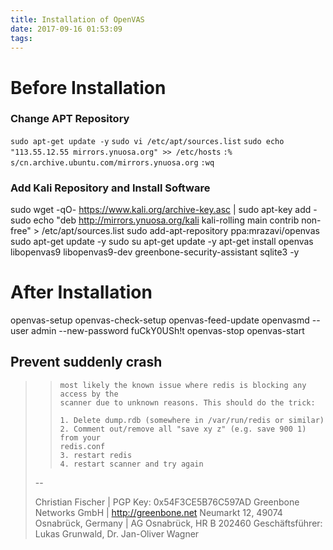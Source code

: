 ```yaml
---
title: Installation of OpenVAS
date: 2017-09-16 01:53:09
tags:
---
```


# Before Installation

### Change APT Repository

``` sudo apt-get update -y ```
``` sudo vi /etc/apt/sources.list ```
``` sudo echo "113.55.12.55 mirrors.ynuosa.org" >> /etc/hosts ```
``` :% s/cn.archive.ubuntu.com/mirrors.ynuosa.org ```
``` :wq ```

### Add Kali Repository and Install Software

sudo wget -qO- https://www.kali.org/archive-key.asc | sudo apt-key add -
sudo echo "deb http://mirrors.ynuosa.org/kali kali-rolling main contrib non-free" > /etc/apt/sources.list
sudo add-apt-repository ppa:mrazavi/openvas
sudo apt-get update -y
sudo su
apt-get update -y
apt-get install openvas libopenvas9 libopenvas9-dev greenbone-security-assistant sqlite3 -y


# After Installation


openvas-setup
openvas-check-setup
openvas-feed-update
openvasmd --user admin --new-password fuCkY0USh!t
openvas-stop
openvas-start



## Prevent suddenly crash

> >     most likely the known issue where redis is blocking any access by the
> >     scanner due to unknown reasons. This should do the trick:
> >
> >     1. Delete dump.rdb (somewhere in /var/run/redis or similar)
> >     2. Comment out/remove all "save xy z" (e.g. save 900 1) from your
> >     redis.conf
> >     3. restart redis
> >     4. restart scanner and try again
>
> --
>
> Christian Fischer | PGP Key: 0x54F3CE5B76C597AD
> Greenbone Networks GmbH | http://greenbone.net
> Neumarkt 12, 49074 Osnabrück, Germany | AG Osnabrück, HR B 202460
> Geschäftsführer: Lukas Grunwald, Dr. Jan-Oliver Wagner